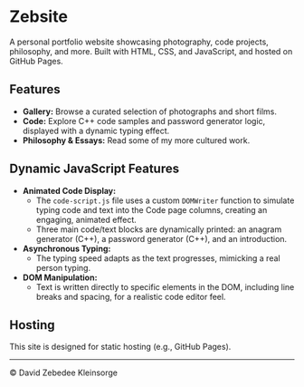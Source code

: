 
# Zebsite

A personal portfolio website showcasing photography, code projects, philosophy, and more. Built with HTML, CSS, and JavaScript, and hosted on GitHub Pages.

## Features

- **Gallery:** Browse a curated selection of photographs and short films.
- **Code:** Explore C++ code samples and password generator logic, displayed with a dynamic typing effect.
- **Philosophy & Essays:** Read some of my more cultured work.

## Dynamic JavaScript Features

- **Animated Code Display:**
	- The `code-script.js` file uses a custom `DOMWriter` function to simulate typing code and text into the Code page columns, creating an engaging, animated effect.
	- Three main code/text blocks are dynamically printed: an anagram generator (C++), a password generator (C++), and an introduction.
- **Asynchronous Typing:**
	- The typing speed adapts as the text progresses, mimicking a real person typing.
- **DOM Manipulation:**
	- Text is written directly to specific elements in the DOM, including line breaks and spacing, for a realistic code editor feel.

## Hosting

This site is designed for static hosting (e.g., GitHub Pages).

---

© David Zebedee Kleinsorge

